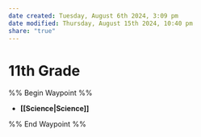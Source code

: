 ```yaml
---
date created: Tuesday, August 6th 2024, 3:09 pm
date modified: Thursday, August 15th 2024, 10:40 pm
share: "true"
---
```


# 11th Grade

%% Begin Waypoint %%
- **[[Science|Science]]**

%% End Waypoint %%